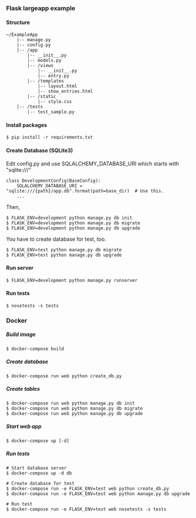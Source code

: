 ### Flask largeapp example

#### Structure

```
~/ExampleApp
    |-- manage.py
    |-- config.py
    |-- /app
        |-- __init__.py
        |-- models.py
        |-- /views
            |-- __init__.py
            |-- entry.py
        |-- /templates
            |-- layout.html
            |-- show_entries.html
        |-- /static
            |-- style.css
    |-- /tests
        |-- test_sample.py

```

#### Install packages

```
$ pip install -r requirements.txt
```

#### Create Database (SQLite3)

Edit config.py and use SQLALCHEMY_DATABASE_URI which starts with "sqlite:///"
```
class DevelopmentConfig(BaseConfig):
    SQLALCHEMY_DATABASE_URI = "sqlite:///{path}/app.db".format(path=base_dir)  # Use this.
    ...
```

Then,
```
$ FLASK_ENV=development python manage.py db init
$ FLASK_ENV=development python manage.py db migrate
$ FLASK_ENV=development python manage.py db upgrade
```

You have to create database for test, too.
```
$ FLASK_ENV=test python manage.py db migrate
$ FLASK_ENV=test python manage.py db upgrade
```

#### Run server

```
$ FLASK_ENV=development python manage.py runserver
```

#### Run tests

```
$ nosetests -s tests
```

### Docker

##### Build image
```
$ docker-compose build
```

##### Create database

```
$ docker-compose run web python create_db.py
```

##### Create tables
```
$ docker-compose run web python manage.py db init
$ docker-compose run web python manage.py db migrate
$ docker-compose run web python manage.py db upgrade
```

##### Start web app
```
$ docker-compose up [-d]
```

##### Run tests

```
# Start database server
$ docker-compose up -d db
```

```
# Create database for test
$ docker-compose run -e FLASK_ENV=test web python create_db.py
$ docker-compose run -e FLASK_ENV=test web python manage.py db upgrade
```

```
# Run test
$ docker-compose run -e FLASK_ENV=test web nosetests -s tests
```


